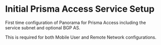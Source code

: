 # Initial Prisma Access Service Setup

First time configuration of Panorama for Prisma Access including the service subnet and optional BGP AS.

This is required for both Mobile User and Remote Network configurations.

